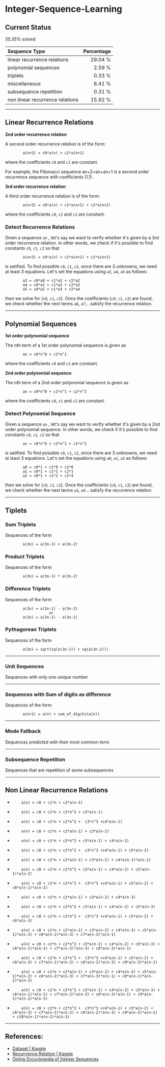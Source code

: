 # Integer-Sequence-Learning

## Current Status

35.35% solved

Sequence Type | Percentage
:---|---:
linear recurrence relations | 29.04 %
polynomial sequences | 2.59 %
triplets | 0.33 %
miscellaneous  | 6.41 %
subsequence repetition | 0.31 %
non linear recurrence relations | 15.92 %

___
## Linear Recurrence Relations

**2nd order recurrence relation**

A second order recurrence relation is of the form:

            a(n+2) = c0*a(n) + c1*a(n+1)

where the coefficients `c0` and `c1` are constant.

For example, the Fibonacci sequence an+2=an+an+1 is a second order recurrence sequence with coefficients (1,1) .

**3rd order recurrence relation**

A third order recurrence relation is of the form:

            a(n+3) = c0*a(n) + c1*a(n+1) + c2*a(n+2)

where the coefficients `c0`, `c1` and `c2` are constant.

### Detect Recurrence Relations

Given a sequence `an` , let's say we want to verify whether it's given by a 3rd order recurrence relation. In other words, we check if it's possible to find constants `c0`, `c1`, `c2` so that

            a(n+3) = c0*a(n) + c1*a(n+1) + c2*a(n+2)

is satified. To find possible `c0`, `c1`, `c2`, since there are 3 unknowns, we need at least 3 equations. Let's set the equations using `a3`, `a4`, `a5` as follows:

            a3 = c0*a0 + c1*a1 + c2*a2
            a4 = c0*a1 + c1*a2 + c2*a3
            a5 = c0*a2 + c1*a3 + c2*a4

then we solve for (`c0`, `c1`, `c2`). Once the coefficients (`c0`, `c1`, `c2`) are found, we check whether the next terms `a6`, `a7`... satisfy the recurrence relation.

---

## Polynomial Sequences

**1st order polynomial sequence**

The nth term of a 1st order polynomial sequence is given as

            an = c0*n^0 + c1*n^1

where the coefficients `c0` and `c1` are constant.

**2nd order polynomial sequence**

The nth term of a 2nd order polynomial sequence is given as

            an = c0*n^0 + c1*n^1 + c2*n^2

where the coefficients `c0`, `c1` and `c2` are constant.

### Detect Polynomial Sequence

Given a sequence `an` , let's say we want to verify whether it's given by a 2nd order polynomial sequence. In other words, we check if it's possible to find constants `c0`, `c1`, `c2` so that

            an = c0*n^0 + c1*n^1 + c2*n^2

is satified. To find possible `c0`, `c1`, `c2`, since there are 3 unknowns, we need at least 3 equations. Let's set the equations using `a0`, `a1`, `a2` as follows:

            a0 = c0*1 + c1*0 + c2*0
            a1 = c0*1 + c1*1 + c2*1
            a2 = c0*1 + c1*2 + c2*4

then we solve for (`c0`, `c1`, `c2`). Once the coefficients (`c0`, `c1`, `c2`) are found, we check whether the next terms `a3`, `a4`... satisfy the recurrence relation.

---

## Tiplets

### Sum Triplets

Sequences of the form

            a(3n) = a(3n-1) + a(3n-2)

### Product Triplets

Sequences of the form

            a(3n) = a(3n-1) * a(3n-2)

### Difference Triplets

Sequences of the form

            a(3n) = a(3n-1) - a(3n-2)
                        or
            a(3n) = a(3n-2) - a(3n-1)

### Pythagorean Triplets

Sequences of the form

            a(3n) = sqrt(sq(a(3n-1)) + sq(a(3n-2)))

---

### Unit Sequences

Sequences with only one unique number

---

### Sequences with Sum of digits as difference

Sequences of the form
        
            a(n+1) = a(n) + sum_of_digits(a(n))
            

---

### Mode Fallback

Sequences predicted with their most common term

---

### Subsequence Repetition

Sequences that are repetition of some subsequences


---

## Non Linear Recurrence Relations

*         a(n) = c0 + c1*n + c2*a(n-1)
*         a(n) = c0 + c1*n + c2*n^2 + c3*a(n-1)
*         a(n) = c0 + c1*n + c2*n^2 +  c3*n^3 +c4*a(n-1)

*         a(n) = c0 + c1*n + c2*a(n-1) + c3*a(n-2)
*         a(n) = c0 + c1*n + c2*n^2 + c3*a(n-1) + c4*a(n-2)
*         a(n) = c0 + c1*n + c2*n^2 +  c3*n^3 +c4*a(n-1) + c5*a(n-2)

*         a(n) = c0 + c1*n + c2*a(n-1) + c3*a(n-2) + c4*a(n-1)*a(n-2)
*         a(n) = c0 + c1*n + c2*n^2 + c3*a(n-1) + c4*a(n-2) + c5*a(n-1)*a(n-2)
*         a(n) = c0 + c1*n + c2*n^2 +  c3*n^3 +c4*a(n-1) + c5*a(n-2) + c6*a(n-1)*a(n-2)

*         a(n) = c0 + c1*n + c2*a(n-1) + c3*a(n-2) + c4*a(n-3)
*         a(n) = c0 + c1*n + c2*n^2 + c3*a(n-1) + c4*a(n-2) + c5*a(n-3)
*         a(n) = c0 + c1*n + c2*n^2 +  c3*n^3 +c4*a(n-1) + c5*a(n-2) + c6*a(n-3)

*         a(n) = c0 + c1*n + c2*a(n-1) + c3*a(n-2) + c4*a(n-3) + c5*a(n-1)*a(n-2) + c6*a(n-2)*a(n-3) + c7*a(n-3)*a(n-1)
*         a(n) = c0 + c1*n + c2*n^2 + c3*a(n-1) + c4*a(n-2) + c5*a(n-3) + c6*a(n-1)*a(n-2) + c7*a(n-2)*a(n-3) + c8*a(n-3)*a(n-1)
*         a(n) = c0 + c1*n + c2*n^2 +  c3*n^3 +c4*a(n-1) + c5*a(n-2) + c6*a(n-3) + c7*a(n-1)*a(n-2) + c8*a(n-2)*a(n-3) + c9*a(n-3)*a(n-1)

*         a(n) = c0 + c1*n + c2*a(n-1) + c3*a(n-2) + c4*a(n-3) + c5*a(n-1)*a(n-2) + c6*a(n-2)*a(n-3) + c7*a(n-3)*a(n-1) + c8*a(n-1)*a(n-2)*a(n-3)
*         a(n) = c0 + c1*n + c2*n^2 + c3*a(n-1) + c4*a(n-2) + c5*a(n-3) + c6*a(n-1)*a(n-2) + c7*a(n-2)*a(n-3) + c8*a(n-3)*a(n-1) + c9*a(n-1)*a(n-2)*a(n-3)
*         a(n) = c0 + c1*n + c2*n^2 +  c3*n^3 +c4*a(n-1) + c5*a(n-2) + c6*a(n-3) + c7*a(n-1)*a(n-2) + c8*a(n-2)*a(n-3) + c9*a(n-3)*a(n-1) + c10*a(n-1)*a(n-2)*a(n-3)
---
## References:

- [Dataset | Kaggle](https://www.kaggle.com/c/integer-sequence-learning/data)
- [Recurrrence Relation | Kaggle](https://www.kaggle.com/ncchen/recurrence-relation)
- [Online Encyclopedia of Integer Sequences](https://oeis.org/)
